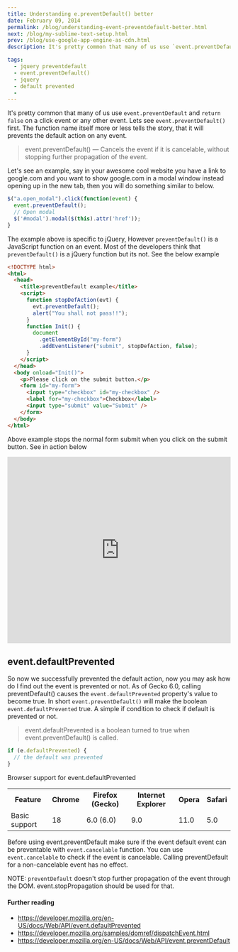 ```yaml
---
title: Understanding e.preventDefault() better
date: February 09, 2014
permalink: /blog/understanding-event-preventdefault-better.html
next: /blog/my-sublime-text-setup.html
prev: /blog/use-google-app-engine-as-cdn.html
description: It's pretty common that many of us use `event.preventDefault` and `return false` on a click event or any other event. Lets see `event.preventDefault()` first. The function name itself more or less tells the story, that it will prevents...

tags:
  - jquery preventdefault
  - event.preventDefault()
  - jquery
  - default prevented
  -
---
```


It's pretty common that many of us use `event.preventDefault` and `return false` on a click event or any other event. Lets see `event.preventDefault()` first. The function name itself more or less tells the story, that it will prevents the default action on any event.

> event.preventDefault() &mdash; Cancels the event if it is cancelable, without stopping further propagation of the event.

Let's see an example, say in your awesome cool website you have a link to google.com and you want to show google.com in a modal window instead opening up in the new tab, then you will do something similar to below.

```js
$("a.open_modal").click(function(event) {
  event.preventDefault();
  // Open modal
  $('#modal').modal($(this).attr('href'));
}
```

The example above is specific to jQuery, However `preventDefault()` is a JavaScript function on an event. Most of the developers think that `preventDefault()` is a jQuery function but its not. See the below example

```html
<!DOCTYPE html>
<html>
  <head>
    <title>preventDefault example</title>
    <script>
      function stopDefAction(evt) {
        evt.preventDefault();
        alert("You shall not pass!!");
      }
      function Init() {
        document
          .getElementById("my-form")
          .addEventListener("submit", stopDefAction, false);
      }
    </script>
  </head>
  <body onload="Init()">
    <p>Please click on the submit button.</p>
    <form id="my-form">
      <input type="checkbox" id="my-checkbox" />
      <label for="my-checkbox">Checkbox</label>
      <input type="submit" value="Submit" />
    </form>
  </body>
</html>
```

Above example stops the normal form submit when you click on the submit button. See in action below

<iframe height="420" style="width: 100%;" scrolling="no" title="preventDefault example" src="https://codepen.io/websiddu/embed/MWYzPey?height=420&theme-id=light&default-tab=html,result" frameborder="no" allowtransparency="true" allowfullscreen="true">
  See the Pen <a href='https://codepen.io/websiddu/pen/MWYzPey'>preventDefault example</a> by Siddhartha
  (<a href='https://codepen.io/websiddu'>@websiddu</a>) on <a href='https://codepen.io'>CodePen</a>.
</iframe>

## event.defaultPrevented

So now we successfully prevented the default action, now you may ask how do I find out the event is prevented or not. As of Gecko 6.0, calling preventDefault() causes the `event.defaultPrevented` property's value to become true. In short `event.preventDefault()` will make the boolean `event.defaultPrevented` true. A simple if condition to check if default is prevented or not.

> event.defaultPrevented is a boolean turned to true when event.preventDefault() is called.

```js
if (e.defaultPrevented) {
  // the default was prevented
}
```

Browser support for event.defaultPrevented

<table class="table">
    <tbody>
      <tr>
        <th>Feature</th>
        <th>Chrome</th>
        <th>Firefox (Gecko)</th>
        <th>Internet Explorer</th>
        <th>Opera</th>
        <th>Safari</th>
      </tr>
      <tr>
        <td>Basic support</td>
        <td>18</td>
        <td>6.0 (6.0)</td>
        <td>9.0</td>
        <td>11.0</td>
        <td>5.0</td>
      </tr>
    </tbody>
  </table>

Before using event.preventDefault make sure if the event default event can be preventable with `event.cancelable` function. You can use `event.cancelable` to check if the event is cancelable. Calling preventDefault for a non-cancelable event has no effect.

NOTE: `preventDefault` doesn't stop further propagation of the event through the DOM. event.stopPropagation should be used for that.

#### Further reading

- <a href="https://developer.mozilla.org/en-US/docs/Web/API/event.defaultPrevented" target="_blank">https://developer.mozilla.org/en-US/docs/Web/API/event.defaultPrevented</a>
- <a href="https://developer.mozilla.org/samples/domref/dispatchEvent.html" target="_blank">https://developer.mozilla.org/samples/domref/dispatchEvent.html</a>
- <a href="https://developer.mozilla.org/en-US/docs/Web/API/event.preventDefault" target="_blank">https://developer.mozilla.org/en-US/docs/Web/API/event.preventDefault</a>
